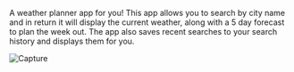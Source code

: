 A weather planner app for you! This app allows you to search by city name and in return it will display the current weather, along with a 5 day forecast to plan the week out. The app also saves recent searches to your search history and displays them for you.

![Capture](https://user-images.githubusercontent.com/99090378/162554489-f4c396d8-85a5-4116-8ddc-3ae67c7440ed.PNG)

